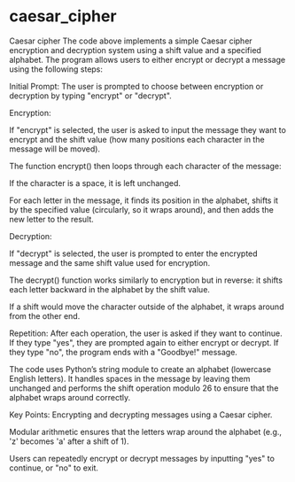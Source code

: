 # caesar_cipher
Caesar cipher
The code above implements a simple Caesar cipher encryption and decryption system using a shift value and a specified alphabet. The program allows users to either encrypt or decrypt a message using the following steps:

Initial Prompt: The user is prompted to choose between encryption or decryption by typing "encrypt" or "decrypt".

Encryption:

If "encrypt" is selected, the user is asked to input the message they want to encrypt and the shift value (how many positions each character in the message will be moved).

The function encrypt() then loops through each character of the message:

If the character is a space, it is left unchanged.

For each letter in the message, it finds its position in the alphabet, shifts it by the specified value (circularly, so it wraps around), and then adds the new letter to the result.

Decryption:

If "decrypt" is selected, the user is prompted to enter the encrypted message and the same shift value used for encryption.

The decrypt() function works similarly to encryption but in reverse: it shifts each letter backward in the alphabet by the shift value.

If a shift would move the character outside of the alphabet, it wraps around from the other end.

Repetition: After each operation, the user is asked if they want to continue. If they type "yes", they are prompted again to either encrypt or decrypt. If they type "no", the program ends with a "Goodbye!" message.

The code uses Python’s string module to create an alphabet (lowercase English letters). It handles spaces in the message by leaving them unchanged and performs the shift operation modulo 26 to ensure that the alphabet wraps around correctly.

Key Points:
Encrypting and decrypting messages using a Caesar cipher.

Modular arithmetic ensures that the letters wrap around the alphabet (e.g., 'z' becomes 'a' after a shift of 1).

Users can repeatedly encrypt or decrypt messages by inputting "yes" to continue, or "no" to exit.




